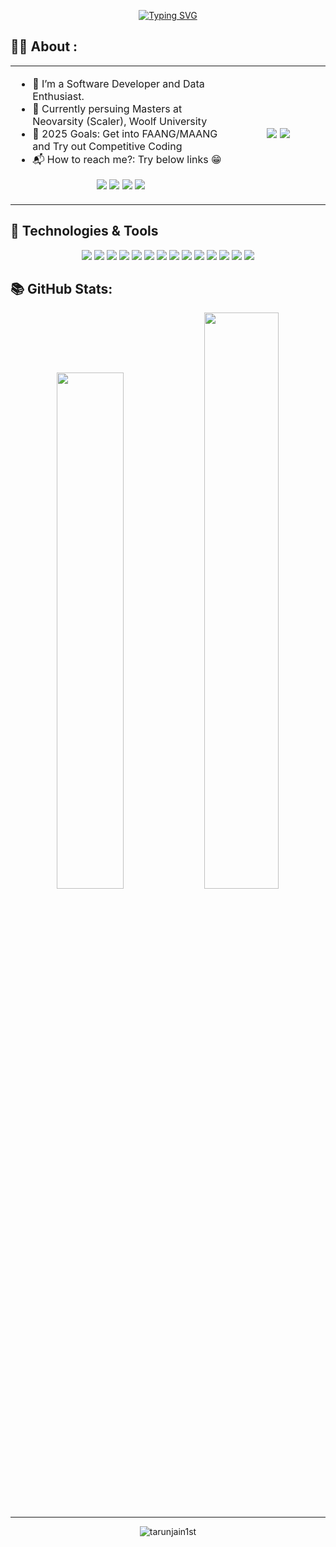 <div align="center" > 

   [![Typing SVG](https://readme-typing-svg.demolab.com/?&center=true&size=25&duration=3000&lines=Hello;नमस्ते;जय+जिनेन्द्र;Vanakkam+(வணக்கம்);Bonjour;Hola;Nǐ+hǎo+(你好);Olà;Konichiwa+(こんにちは);Xin+chào;Marhaba+(مرحبًا))](https://git.io/typing-svg)
</div>

## 👨‍💻 About :

<div>
   <table width="100%">
      <tr>
         <td width="70%">

<img ssrc="https://imgur.com/DBgkbFW.jpeg">

-   🌱 I’m a Software Developer and Data Enthusiast.
-   🔭 Currently persuing Masters at Neovarsity (Scaler), Woolf University 
-   🥅 2025 Goals: Get into FAANG/MAANG and Try out Competitive Coding
-   📬 How to reach me?: Try below links :grin:

<p align="center">
<a href = "mailto:tarunjain1st@gmail.com"><img src="https://img.shields.io/badge/Gmail-informational?&color=493252&style=for-the-badge&logo=gmail" target="_blank"></a>
<a href="https://linkedin.com/in/tarunjain1st" target="_blank"><img src="https://img.shields.io/badge/LinkedIn-informational?&color=493252&style=for-the-badge&logo=linkedin"/></a>
<a href="https://scaler.com/academy/profile/8c51b41a8f75" target="blank"><img src="https://img.shields.io/badge/Scaler-informational?color=493252&style=for-the-badge&logo=data:image/png;base64,iVBORw0KGgoAAAANSUhEUgAAABAAAAAQCAMAAAAoLQ9TAAAAKlBMVEVHcEwAQ8kAQ8kAQ8kAQ8kAQ8kAQ8kAQ8kAQ8kAQ8kAQ8kAQ8kAQ8kAQ8lN1nF3AAAADXRSTlMA/eN4XGbt10WynTQhpm3+RAAAAGBJREFUGJVVz9sOgCAMA9BSroL8/+86toHap/WENAHQ1Bk8u59o5/wDo+cyYIMnKbwdeUHtLWluh7OWHcKGdKDYvkEVoM0pyG0QFWIBvi/GugQCySIwCgzWR2W+Exss3h8YZwXFcoHQ3gAAAABJRU5ErkJggg=="/></a>
<a href="https://leetcode.com/tarunjain1st/" target="blank"><img src="https://img.shields.io/badge/Leetcode-informational?&color=493252&style=for-the-badge&logo=leetcode"/></a>
</p>
         </td>
         <td width="30%" align='center'>
            <img  src="https://github.com/tarunjain1st/tarunjain1st/assets/20864261/9c1aea61-6ec0-4333-9ca6-79588c9266b9">
            <img  src="https://github-readme-stats.vercel.app/api/top-langs/?username=tarunjain1st&hide_border=true&layout=compact&theme=react">
         </td>
      </tr>
   </table>
</div>

## 🔧 Technologies & Tools

<div align="center">

![](https://img.shields.io/badge/Linux-informational?color=493252&logo=linux)
![](https://img.shields.io/badge/Python-informational?color=493252&logo=python)
![](https://img.shields.io/badge/JavaScript-informational?color=493252&logo=javascript)
![](https://img.shields.io/badge/Flask-informational?color=493252&logo=flask)
![](https://img.shields.io/badge/Django-informational?color=493252&logo=django)
![](https://img.shields.io/badge/Git-informational?color=493252&logo=git)
![](https://img.shields.io/badge/MySQL-informational?color=493252&logo=mysql)
![](https://img.shields.io/badge/MongoDB-informational?color=493252&logo=mongodb)
![](https://img.shields.io/badge/Redis-informational?color=493252&logo=redis)
![](https://img.shields.io/badge/Postman-informational?color=493252&logo=postman)
![](https://img.shields.io/badge/Docker-informational?color=493252&logo=docker)
![](https://img.shields.io/badge/Kubernetes-informational?color=493252&logo=kubernetes)
![](https://img.shields.io/badge/Azure-informational?color=493252&logo=microsoftazure)
![](https://img.shields.io/badge/AWS-informational?color=493252&logo=amazon-aws)
</div>

## 📚 GitHub Stats:

<div align="center">
   <img  src="https://github-readme-stats.vercel.app/api?username=tarunjain1st&show_icons=true&hide_border=true&theme=react" width="46%">
   <img  src="https://github-readme-streak-stats.herokuapp.com/?user=tarunjain1st&hide_border=true&theme=react" width="48.6%">
</div>
<br/>

<!---

### ✍️ Random Dev Quote:

   ![](https://quotes-github-readme.vercel.app/api?type=horizontal&theme=radical)
-->

---
<div align='center'>
   <img src="https://komarev.com/ghpvc/?username=tarunjain1st&label=Views&color=brightgreen&style=plastic" alt="tarunjain1st" />
</div>

